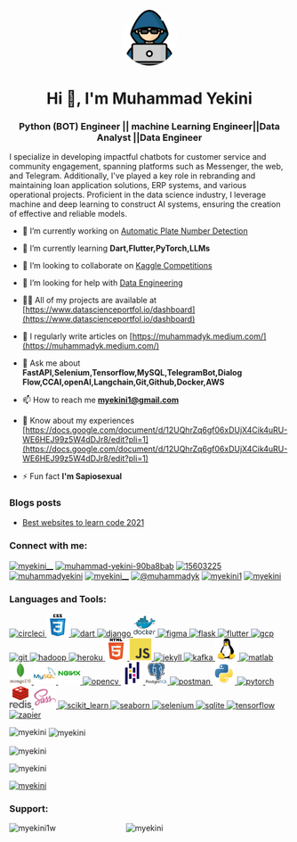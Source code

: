 <p align="center"> <a href="#"><img width="auto" height="100" src="assets/mybot.png" style="border-radius:50%"/></a></p>

<h1 align="center">Hi 👋, I'm Muhammad Yekini</h1>
<h3 align="center">Python (BOT) Engineer || machine Learning Engineer||Data Analyst ||Data Engineer</h3>

I specialize in developing impactful chatbots for customer service and community engagement, spanning platforms such as Messenger, the web, and Telegram. Additionally, I've played a key role in rebranding and maintaining loan application solutions, ERP systems, and various operational projects. Proficient in the data science industry, I leverage machine and deep learning to construct AI systems, ensuring the creation of effective and reliable models.



- 🔭 I’m currently working on [Automatic Plate Number Detection](https://github.com/myekini/Automatic-Plate-Number-Detection.git)

- 🌱 I’m currently learning **Dart,Flutter,PyTorch,LLMs**

- 👯 I’m looking to collaborate on [Kaggle Competitions](https://www.kaggle.com/competitions)

- 🤝 I’m looking for help with [Data Engineering](https://docs.google.com/document/d/1MEFXQhtcOZrJGztsAhAu7SJj181toHL0IEVNbVmr61o/edit?usp=sharing)

- 👨‍💻 All of my projects are available at [https://www.datascienceportfol.io/dashboard](https://www.datascienceportfol.io/dashboard)

- 📝 I regularly write articles on [https://muhammadyk.medium.com/](https://muhammadyk.medium.com/)

- 💬 Ask me about **FastAPI,Selenium,Tensorflow,MySQL,TelegramBot,Dialog Flow,CCAI,openAI,Langchain,Git,Github,Docker,AWS**

- 📫 How to reach me **myekini1@gmail.com**

- 📄 Know about my experiences [https://docs.google.com/document/d/12UQhrZq6gf06xDUjX4Cik4uRU-WE6HEJ99z5W4dDJr8/edit?pli=1](https://docs.google.com/document/d/12UQhrZq6gf06xDUjX4Cik4uRU-WE6HEJ99z5W4dDJr8/edit?pli=1)

- ⚡ Fun fact **I'm Sapiosexual**

### Blogs posts
<!-- BLOG-POST-LIST:START -->
- [Best websites to learn code 2021](https://muhammadyk.medium.com/best-websites-to-learn-code-2021-5c8a53a9dec1?source=rss-8607d1202f88------2)
<!-- BLOG-POST-LIST:END -->

<h3 align="left">Connect with me:</h3>
<p align="left">
<a href="https://twitter.com/myekini__" target="blank"><img align="center" src="https://raw.githubusercontent.com/rahuldkjain/github-profile-readme-generator/master/src/images/icons/Social/twitter.svg" alt="myekini__" height="30" width="40" /></a>
<a href="https://linkedin.com/in/muhammad-yekini-90ba8bab" target="blank"><img align="center" src="https://raw.githubusercontent.com/rahuldkjain/github-profile-readme-generator/master/src/images/icons/Social/linked-in-alt.svg" alt="muhammad-yekini-90ba8bab" height="30" width="40" /></a>
<a href="https://stackoverflow.com/users/15603225" target="blank"><img align="center" src="https://raw.githubusercontent.com/rahuldkjain/github-profile-readme-generator/master/src/images/icons/Social/stack-overflow.svg" alt="15603225" height="30" width="40" /></a>
<a href="https://kaggle.com/muhammadyekini" target="blank"><img align="center" src="https://raw.githubusercontent.com/rahuldkjain/github-profile-readme-generator/master/src/images/icons/Social/kaggle.svg" alt="muhammadyekini" height="30" width="40" /></a>
<a href="https://instagram.com/myekini__" target="blank"><img align="center" src="https://raw.githubusercontent.com/rahuldkjain/github-profile-readme-generator/master/src/images/icons/Social/instagram.svg" alt="myekini__" height="30" width="40" /></a>
<a href="https://medium.com/@muhammadyk" target="blank"><img align="center" src="https://raw.githubusercontent.com/rahuldkjain/github-profile-readme-generator/master/src/images/icons/Social/medium.svg" alt="@muhammadyk" height="30" width="40" /></a>
<a href="https://www.hackerrank.com/myekini1" target="blank"><img align="center" src="https://raw.githubusercontent.com/rahuldkjain/github-profile-readme-generator/master/src/images/icons/Social/hackerrank.svg" alt="myekini1" height="30" width="40" /></a>
<a href="https://www.leetcode.com/myekini" target="blank"><img align="center" src="https://raw.githubusercontent.com/rahuldkjain/github-profile-readme-generator/master/src/images/icons/Social/leet-code.svg" alt="myekini" height="30" width="40" /></a>
</p>

<h3 align="left">Languages and Tools:</h3>
<p align="left"> <a href="https://circleci.com" target="_blank" rel="noreferrer"> <img src="https://www.vectorlogo.zone/logos/circleci/circleci-icon.svg" alt="circleci" width="40" height="40"/> </a> <a href="https://www.w3schools.com/css/" target="_blank" rel="noreferrer"> <img src="https://raw.githubusercontent.com/devicons/devicon/master/icons/css3/css3-original-wordmark.svg" alt="css3" width="40" height="40"/> </a> <a href="https://dart.dev" target="_blank" rel="noreferrer"> <img src="https://www.vectorlogo.zone/logos/dartlang/dartlang-icon.svg" alt="dart" width="40" height="40"/> </a> <a href="https://www.djangoproject.com/" target="_blank" rel="noreferrer"> <img src="https://cdn.worldvectorlogo.com/logos/django.svg" alt="django" width="40" height="40"/> </a> <a href="https://www.docker.com/" target="_blank" rel="noreferrer"> <img src="https://raw.githubusercontent.com/devicons/devicon/master/icons/docker/docker-original-wordmark.svg" alt="docker" width="40" height="40"/> </a> <a href="https://www.figma.com/" target="_blank" rel="noreferrer"> <img src="https://www.vectorlogo.zone/logos/figma/figma-icon.svg" alt="figma" width="40" height="40"/> </a> <a href="https://flask.palletsprojects.com/" target="_blank" rel="noreferrer"> <img src="https://www.vectorlogo.zone/logos/pocoo_flask/pocoo_flask-icon.svg" alt="flask" width="40" height="40"/> </a> <a href="https://flutter.dev" target="_blank" rel="noreferrer"> <img src="https://www.vectorlogo.zone/logos/flutterio/flutterio-icon.svg" alt="flutter" width="40" height="40"/> </a> <a href="https://cloud.google.com" target="_blank" rel="noreferrer"> <img src="https://www.vectorlogo.zone/logos/google_cloud/google_cloud-icon.svg" alt="gcp" width="40" height="40"/> </a> <a href="https://git-scm.com/" target="_blank" rel="noreferrer"> <img src="https://www.vectorlogo.zone/logos/git-scm/git-scm-icon.svg" alt="git" width="40" height="40"/> </a> <a href="https://hadoop.apache.org/" target="_blank" rel="noreferrer"> <img src="https://www.vectorlogo.zone/logos/apache_hadoop/apache_hadoop-icon.svg" alt="hadoop" width="40" height="40"/> </a> <a href="https://heroku.com" target="_blank" rel="noreferrer"> <img src="https://www.vectorlogo.zone/logos/heroku/heroku-icon.svg" alt="heroku" width="40" height="40"/> </a> <a href="https://www.w3.org/html/" target="_blank" rel="noreferrer"> <img src="https://raw.githubusercontent.com/devicons/devicon/master/icons/html5/html5-original-wordmark.svg" alt="html5" width="40" height="40"/> </a> <a href="https://developer.mozilla.org/en-US/docs/Web/JavaScript" target="_blank" rel="noreferrer"> <img src="https://raw.githubusercontent.com/devicons/devicon/master/icons/javascript/javascript-original.svg" alt="javascript" width="40" height="40"/> </a> <a href="https://jekyllrb.com/" target="_blank" rel="noreferrer"> <img src="https://www.vectorlogo.zone/logos/jekyllrb/jekyllrb-icon.svg" alt="jekyll" width="40" height="40"/> </a> <a href="https://kafka.apache.org/" target="_blank" rel="noreferrer"> <img src="https://www.vectorlogo.zone/logos/apache_kafka/apache_kafka-icon.svg" alt="kafka" width="40" height="40"/> </a> <a href="https://www.linux.org/" target="_blank" rel="noreferrer"> <img src="https://raw.githubusercontent.com/devicons/devicon/master/icons/linux/linux-original.svg" alt="linux" width="40" height="40"/> </a> <a href="https://www.mathworks.com/" target="_blank" rel="noreferrer"> <img src="https://upload.wikimedia.org/wikipedia/commons/2/21/Matlab_Logo.png" alt="matlab" width="40" height="40"/> </a> <a href="https://www.mongodb.com/" target="_blank" rel="noreferrer"> <img src="https://raw.githubusercontent.com/devicons/devicon/master/icons/mongodb/mongodb-original-wordmark.svg" alt="mongodb" width="40" height="40"/> </a> <a href="https://www.mysql.com/" target="_blank" rel="noreferrer"> <img src="https://raw.githubusercontent.com/devicons/devicon/master/icons/mysql/mysql-original-wordmark.svg" alt="mysql" width="40" height="40"/> </a> <a href="https://www.nginx.com" target="_blank" rel="noreferrer"> <img src="https://raw.githubusercontent.com/devicons/devicon/master/icons/nginx/nginx-original.svg" alt="nginx" width="40" height="40"/> </a> <a href="https://opencv.org/" target="_blank" rel="noreferrer"> <img src="https://www.vectorlogo.zone/logos/opencv/opencv-icon.svg" alt="opencv" width="40" height="40"/> </a> <a href="https://pandas.pydata.org/" target="_blank" rel="noreferrer"> <img src="https://raw.githubusercontent.com/devicons/devicon/2ae2a900d2f041da66e950e4d48052658d850630/icons/pandas/pandas-original.svg" alt="pandas" width="40" height="40"/> </a> <a href="https://www.postgresql.org" target="_blank" rel="noreferrer"> <img src="https://raw.githubusercontent.com/devicons/devicon/master/icons/postgresql/postgresql-original-wordmark.svg" alt="postgresql" width="40" height="40"/> </a> <a href="https://postman.com" target="_blank" rel="noreferrer"> <img src="https://www.vectorlogo.zone/logos/getpostman/getpostman-icon.svg" alt="postman" width="40" height="40"/> </a> <a href="https://www.python.org" target="_blank" rel="noreferrer"> <img src="https://raw.githubusercontent.com/devicons/devicon/master/icons/python/python-original.svg" alt="python" width="40" height="40"/> </a> <a href="https://pytorch.org/" target="_blank" rel="noreferrer"> <img src="https://www.vectorlogo.zone/logos/pytorch/pytorch-icon.svg" alt="pytorch" width="40" height="40"/> </a> <a href="https://redis.io" target="_blank" rel="noreferrer"> <img src="https://raw.githubusercontent.com/devicons/devicon/master/icons/redis/redis-original-wordmark.svg" alt="redis" width="40" height="40"/> </a> <a href="https://sass-lang.com" target="_blank" rel="noreferrer"> <img src="https://raw.githubusercontent.com/devicons/devicon/master/icons/sass/sass-original.svg" alt="sass" width="40" height="40"/> </a> <a href="https://scikit-learn.org/" target="_blank" rel="noreferrer"> <img src="https://upload.wikimedia.org/wikipedia/commons/0/05/Scikit_learn_logo_small.svg" alt="scikit_learn" width="40" height="40"/> </a> <a href="https://seaborn.pydata.org/" target="_blank" rel="noreferrer"> <img src="https://seaborn.pydata.org/_images/logo-mark-lightbg.svg" alt="seaborn" width="40" height="40"/> </a> <a href="https://www.selenium.dev" target="_blank" rel="noreferrer"> <img src="https://raw.githubusercontent.com/detain/svg-logos/780f25886640cef088af994181646db2f6b1a3f8/svg/selenium-logo.svg" alt="selenium" width="40" height="40"/> </a> <a href="https://www.sqlite.org/" target="_blank" rel="noreferrer"> <img src="https://www.vectorlogo.zone/logos/sqlite/sqlite-icon.svg" alt="sqlite" width="40" height="40"/> </a> <a href="https://www.tensorflow.org" target="_blank" rel="noreferrer"> <img src="https://www.vectorlogo.zone/logos/tensorflow/tensorflow-icon.svg" alt="tensorflow" width="40" height="40"/> </a> <a href="https://zapier.com" target="_blank" rel="noreferrer"> <img src="https://www.vectorlogo.zone/logos/zapier/zapier-icon.svg" alt="zapier" width="40" height="40"/> </a> </p>

<p><img align="left" src="https://github-readme-stats.vercel.app/api/top-langs?username=myekini&show_icons=true&locale=en&layout=compact" alt="myekini" /></p>
<p>&nbsp;<img align="center" src="https://github-readme-stats.vercel.app/api?username=myekini&show_icons=true&locale=en" alt="myekini" /></p>
<p><img align="center" src="https://github-readme-streak-stats.herokuapp.com/?user=myekini&" alt="myekini" /></p>


<p align="left"> <img src="https://komarev.com/ghpvc/?username=myekini&label=Profile%20views&color=0e75b6&style=flat" alt="myekini" /> </p>
<p align="left"> <a href="https://github.com/ryo-ma/github-profile-trophy"><img src="https://github-profile-trophy.vercel.app/?username=myekini" alt="myekini" /></a> </p>

<h3 align="left">Support:</h3>
<p><a href="https://www.buymeacoffee.com/myekini1w"> <img align="left" src="https://cdn.buymeacoffee.com/buttons/v2/default-yellow.png" height="50" width="210" alt="myekini1w" /></a><a href="https://ko-fi.com/myekini"> <img align="left" src="https://cdn.ko-fi.com/cdn/kofi3.png?v=3" height="50" width="210" alt="myekini" /></a></p><br><br>
